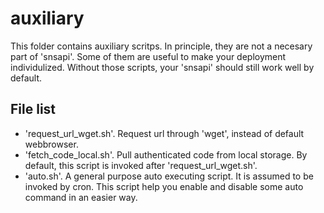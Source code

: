 auxiliary 
====

This folder contains auxiliary scritps. 
In principle, they are not a necesary part of 'snsapi'. 
Some of them are useful to make your deployment individulized. 
Without those scripts, your 'snsapi' should still 
work well by default. 

File list
----

   * 'request_url_wget.sh'. Request url through 'wget', instead of default webbrowser.
   * 'fetch_code_local.sh'. Pull authenticated code from local storage. 
     By default, this script is invoked after 'request_url_wget.sh'. 
   * 'auto.sh'. A general purpose auto executing script. 
     It is assumed to be invoked by cron. 
     This script help you enable and disable some auto command 
     in an easier way. 
